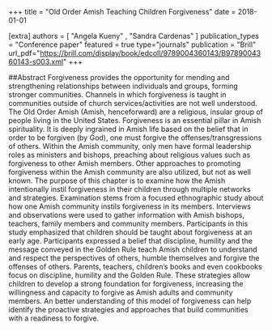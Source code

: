 +++
title = "Old Order Amish Teaching Children Forgiveness"
date = 2018-01-01

[extra]
authors = [ "Angela Kueny"
            , "Sandra Cardenas"
        ]
publication_types = "Conference paper"
featured = true
type="journals"
publication = "Brill"
url_pdf="https://brill.com/display/book/edcoll/9789004360143/B9789004360143-s003.xml"
+++

##Abstract
Forgiveness provides the opportunity for mending and strengthening relationships
between individuals and groups, forming stronger communities. Channels in which
forgiveness is taught in communities outside of church services/activities are not
well understood. The Old Order Amish (Amish, henceforward) are a religious,
insular group of people living in the United States. Forgiveness is an essential
pillar in Amish spirituality. It is deeply ingrained in Amish life based on the belief
that in order to be forgiven (by God), one must forgive the offenses/transgressions
of others. Within the Amish community, only men have formal leadership roles as
ministers and bishops, preaching about religious values such as forgiveness to
other Amish members. Other approaches to promoting forgiveness within the
Amish community are also utilized, but not as well known. The purpose of this
chapter is to examine how the Amish intentionally instil forgiveness in their
children through multiple networks and strategies. Examination stems from a
focused ethnographic study about how one Amish community instils forgiveness in
its members. Interviews and observations were used to gather information
with Amish bishops, teachers, family members and community members.
Participants in this study emphasized that children should be taught about
forgiveness at an early age. Participants expressed a belief that discipline, humility
and the message conveyed in the Golden Rule teach Amish children to understand
and respect the perspectives of others, humble themselves and forgive the offenses
of others. Parents, teachers, children’s books and even cookbooks focus on
discipline, humility and the Golden Rule. These strategies allow children to
develop a strong foundation for forgiveness, increasing the willingness and
capacity to forgive as Amish adults and community members. An better
understanding of this model of forgiveness can help identify the proactive
strategies and approaches that build communities with a readiness to forgive.